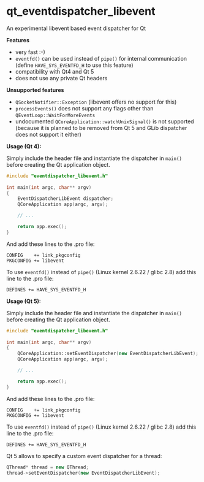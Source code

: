 qt_eventdispatcher_libevent
===========================

An experimental libevent based event dispatcher for Qt

**Features**
* very fast :-)
* `eventfd()` can be used instead of `pipe()` for internal communication (define `HAVE_SYS_EVENTFD_H` to use this feature)
* compatibility with Qt4 and Qt 5
* does not use any private Qt headers

**Unsupported features**
* `QSocketNotifier::Exception` (libevent offers no support for this)
* `processEvents()` does not support any flags other than `QEventLoop::WaitForMoreEvents`
* undocumented `QCoreApplication::watchUnixSignal()` is not supported (because it is planned to be removed from Qt 5 and GLib dispatcher does not support it either)

**Usage (Qt 4):**

Simply include the header file and instantiate the dispatcher in `main()`
before creating the Qt application object.

```c++
#include "eventdispatcher_libevent.h"
    
int main(int argc, char** argv)
{
    EventDispatcherLibEvent dispatcher;
    QCoreApplication app(argc, argv);

    // ...

    return app.exec();
}
```

And add these lines to the .pro file:

```
CONFIG    += link_pkgconfig
PKGCONFIG += libevent
```

To use `eventfd()` instead of `pipe()` (Linux kernel 2.6.22 / glibc 2.8) add this line to the .pro file:

```
DEFINES += HAVE_SYS_EVENTFD_H
```

**Usage (Qt 5):**

Simply include the header file and instantiate the dispatcher in `main()`
before creating the Qt application object.

```c++
#include "eventdispatcher_libevent.h"
    
int main(int argc, char** argv)
{
    QCoreApplication::setEventDispatcher(new EventDispatcherLibEvent);
    QCoreApplication app(argc, argv);

    // ...

    return app.exec();
}
```

And add these lines to the .pro file:

```
CONFIG    += link_pkgconfig
PKGCONFIG += libevent
```

To use `eventfd()` instead of `pipe()` (Linux kernel 2.6.22 / glibc 2.8) add this line to the .pro file:

```
DEFINES += HAVE_SYS_EVENTFD_H
```

Qt 5 allows to specify a custom event dispatcher for a thread:

```c++
QThread* thread = new QThread;
thread->setEventDispatcher(new EventDispatcherLibEvent);
```
